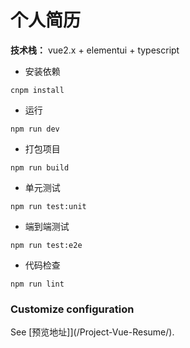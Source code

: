 # 个人简历
**技术栈：** vue2.x + elementui + typescript

- 安装依赖
```
cnpm install
```
- 运行
```
npm run dev
```
- 打包项目
```
npm run build
```
- 单元测试
```
npm run test:unit
```
- 端到端测试
```
npm run test:e2e
```
- 代码检查
```
npm run lint
```
### Customize configuration
See [预览地址]](/Project-Vue-Resume/).
